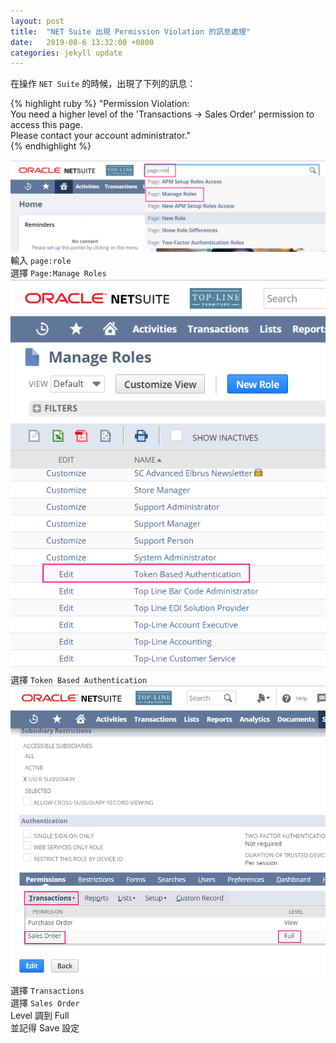 ```yaml
---
layout: post
title:  "NET Suite 出現 Permission Violation 的訊息處理"
date:   2019-08-6 13:32:00 +0800
categories: jekyll update
---
```


在操作 `NET Suite` 的時候，出現了下列的訊息： 

{% highlight ruby %}
"Permission Violation:   
You need a higher level of the 'Transactions -> Sales Order' permission to access this page.   
Please contact your account administrator."  
{% endhighlight %}

![Alt text](/image/github.io/NETSUITE00.png)
輸入 `page:role`    
選擇 `Page:Manage Roles`  
![Alt text](/image/github.io/NETSUITE01.png)
選擇 `Token Based Authentication`  
![Alt text](/image/github.io/NETSUITE02.png)
選擇 `Transactions`  
選擇 `Sales Order`  
Level 調到 Full  
並記得 Save 設定  